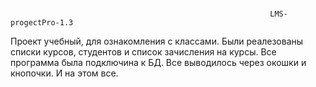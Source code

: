 #
                                                              LMS-progectPro-1.3


Проект учебный, для ознакомления с классами. Были реалезованы списки курсов, студентов и список зачисления на курсы. Все программа была подключина к БД. Все выводилось через окошки и кнопочки. И на этом все.
